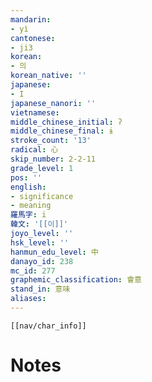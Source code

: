 ```yaml
---
mandarin:
- yì
cantonese:
- ji3
korean:
- 의
korean_native: ''
japanese:
- I
japanese_nanori: ''
vietnamese:
middle_chinese_initial: ʔ
middle_chinese_final: ɨ
stroke_count: '13'
radical: 心
skip_number: 2-2-11
grade_level: 1
pos: ''
english:
- significance
- meaning
羅馬字: i
韓文: '[[이]]'
joyo_level: ''
hsk_level: ''
hanmun_edu_level: 中
danayo_id: 238
mc_id: 277
graphemic_classification: 會意
stand_in: 意味
aliases:
---
```

```meta-bind-embed
[[nav/char_info]]
```

# Notes
